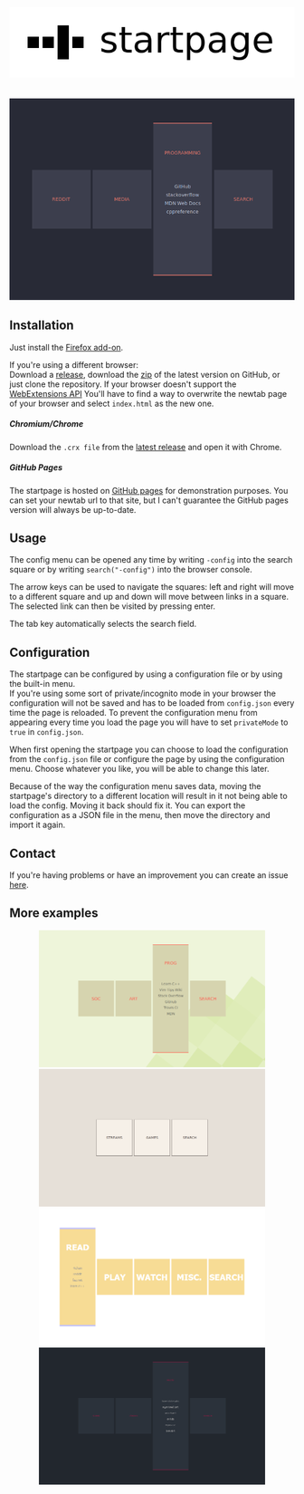 <p align="center">
  <img alt="logo" src="/img/readme/logo.png?raw=true"><br><br><br>
  <img alt="example screenshot" src="/img/readme/screenshot-20190601.png?raw=true" width="800px">
</p>


## Installation

Just install the [Firefox add-on][1].

If you're using a different browser:<br>
Download a [release][2], download the [zip][3] of the latest version on GitHub,
or just clone the repository.  If your browser doesn't support the
[WebExtensions API][4] You'll have to find a way to overwrite the newtab page of
your browser and select `index.html` as the new one.

##### Chromium/Chrome

Download the `.crx file` from the [latest release][5] and open it with Chrome.

##### GitHub Pages

The startpage is hosted on [GitHub pages](http://etacarinaea.github.io/startpage/)
for demonstration purposes. You can set your newtab url to that site, but I
can't guarantee the GitHub pages version will always be up-to-date.


## Usage

The config menu can be opened any time by writing `-config` into the search
square or by writing `search("-config")` into the browser console.

The arrow keys can be used to navigate the squares: left and right will move to
a different square and up and down will move between links in a square. The
selected link can then be visited by pressing enter.

The tab key automatically selects the search field.


## Configuration

The startpage can be configured by using a configuration file or by using the
built-in menu.<br>
If you're using some sort of private/incognito mode in your browser the
configuration will not be saved and has to be loaded from `config.json`
every time the page is reloaded. To prevent the configuration menu from
appearing every time you load the page you will have to set `privateMode`
to `true` in `config.json`.

When first opening the startpage you can choose to load the configuration from
the `config.json` file or configure the page by using the configuration
menu. Choose whatever you like, you will be able to change this later.<br>

Because of the way the configuration menu saves data, moving the startpage's
directory to a different location will result in it not being able to load the
config. Moving it back should fix it. You can export the configuration as a JSON
file in the menu, then move the directory and import it again.


## Contact

If you're having problems or have an improvement you can create an issue
[here][6].


## More examples

<p align="center">
  <img alt="example screenshot" src="/img/readme/screenshot-29032017-1.png?raw=true" width="400px">
  <img alt="example screenshot" src="/img/readme/screenshot-29032017-3.png?raw=true" width="400px"><br>
  <img alt="example screenshot" src="/img/readme/screenshot-29032017-4.png?raw=true" width="400px">
  <img alt="example screenshot" src="/img/readme/screenshot-29032017-2.png?raw=true" width="400px">
</p>


[1]: https://addons.mozilla.org/en-US/firefox/addon/square-startpage/
[2]: https://github.com/etacarinaea/startpage/releases
[3]: https://github.com/etacarinaea/startpage/archive/master.zip
[4]: https://developer.mozilla.org/en-US/docs/Mozilla/Add-ons/WebExtensions
[5]: https://github.com/etacarinaea/startpage/releases/latest
[6]: https://github.com/fuyuneko/startpage/issues
